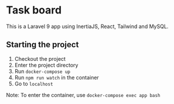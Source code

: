 # Task board
This is a Laravel 9 app using InertiaJS, React, Tailwind and MySQL.

## Starting the project
1. Checkout the project
2. Enter the project directory
3. Run `docker-compose up`
4. Run `npm run watch` in the container
5. Go to `localhost`

Note: To enter the container, use `docker-compose exec app bash`
